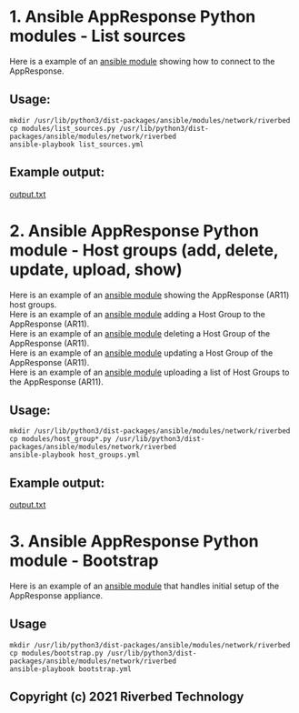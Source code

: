 # 1. Ansible AppResponse Python modules - List sources

Here is a example of an [ansible module](modules/list_sources.py) showing how to connect to the AppResponse.

## Usage:

```shell
mkdir /usr/lib/python3/dist-packages/ansible/modules/network/riverbed
cp modules/list_sources.py /usr/lib/python3/dist-packages/ansible/modules/network/riverbed
ansible-playbook list_sources.yml
```

## Example output:

[output.txt](output_list_sources.txt)


# 2. Ansible AppResponse Python module - Host groups (add, delete, update, upload, show)

Here is an example of an [ansible module](modules/host_group_show.py) showing the AppResponse (AR11) host groups.  
Here is an example of an [ansible module](modules/host_group_add.py) adding a Host Group to the AppResponse (AR11).  
Here is an example of an [ansible module](modules/host_group_delete.py) deleting a Host Group of the AppResponse (AR11).  
Here is an example of an [ansible module](modules/host_group_update.py) updating a Host Group of the AppResponse (AR11).  
Here is an example of an [ansible module](modules/host_group_upload.py) uploading a list of Host Groups to the AppResponse (AR11).

## Usage:

```shell
mkdir /usr/lib/python3/dist-packages/ansible/modules/network/riverbed
cp modules/host_group*.py /usr/lib/python3/dist-packages/ansible/modules/network/riverbed
ansible-playbook host_groups.yml
```

## Example output:

[output.txt](output_host_groups.txt)


# 3. Ansible AppResponse Python module - Bootstrap

Here is an example of an [ansible module](modules/bootstrap.py) that handles initial setup of the AppResponse appliance.

## Usage
```shell
mkdir /usr/lib/python3/dist-packages/ansible/modules/network/riverbed
cp modules/bootstrap.py /usr/lib/python3/dist-packages/ansible/modules/network/riverbed
ansible-playbook bootstrap.yml
```

## Copyright (c) 2021 Riverbed Technology
